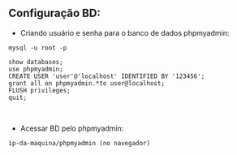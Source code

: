 ## Configuração BD:<br />

- Criando usuário e senha para o banco de dados phpmyadmin:
```
mysql -u root -p

show databases;
use phpmyadmin;
CREATE USER 'user'@'localhost' IDENTIFIED BY '123456';
grant all on phpmyadmin.*to user@localhost;
FLUSH privileges;
quit;
```
<br/>

- Acessar BD pelo phpmyadmin:
```
ip-da-maquina/phpmyadmin (no navegador)
```
